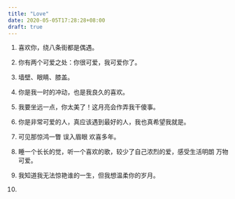 ```yaml
---
title: "Love"
date: 2020-05-05T17:28:28+08:00
draft: true
---
```


1. 喜欢你，绕八条街都是偶遇。

2. 你有两个可爱之处：你很可爱，我可爱你了。

3. 墙壁、眼睛、膝盖。

4. 你是我一时的冲动，也是我良久的喜欢。

5. 我要坐远一点，你太美了！这月亮会作弄我干傻事。

6. 你是非常可爱的人，真应该遇到最好的人，我也真希望我就是。

7. 可见那惊鸿一瞥 误入眉眼 欢喜多年。

8. 睡一个长长的觉，听一个喜欢的歌，较少了自己浓烈的爱，感受生活明朗 万物可爱。

9. 我知道我无法惊艳谁的一生，但我想温柔你的岁月。

10. 

